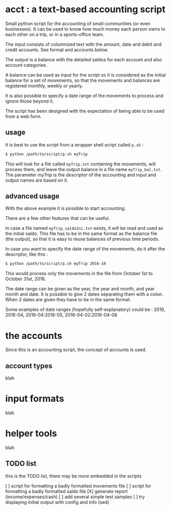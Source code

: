 # acct : a text-based accounting script

Small python script for the accounting of small communities (or
even businesses). It can be used to know how much money each person
owns to each other on a trip, or in a sports-office team.

The input consists of columnized text with the amount, date and 
debit and credit accounts. See format and accounts below.

The output is a balance with the detailed saldos for each account and
also account categories.

A balance can be used as input for the script so it is considered
as the initial balance for a set of movements, so that the movements
and balances are registered monthly, weekly or yearly.

It is also possible to specify a date range of the movements to
process and ignore those beyond it.

The script has been designed with the expectation of being able
to be used from a web form.


## usage

It is best to use the script from a wrapper shell script called `p.sh` :

```bash
$ python /path/to/script/p.sh myTrip
```

This will look for a file called `myTrip.txt` containing the
movements, will process them, and leave the output balance in a
file name `myTrip_bal.txt`. The parameter *myTrip* is the
_descriptor_ of the accounting and input and output names
are based on it.


## advanced usage

With the above example it is possible to start accounting. 

There are a few other features that can be useful.

In case a file named `myTrip_saldoIni.txt` exists, it will be
read and used as the initial saldo. This file has to be in
the same format as the balance file (the output), so that it
is easy to reuse balances of previous time periods.

In case you want to specify the date range of the movements, do 
it after the descriptor, like this :

```bash
$ python /path/to/script/p.sh myTrip 2016-10
```

This would process only the movements in the file from October
1st to October 31st, 2016.

The date range can be given as the year, the year and month, and year
month and date. It is possible to give 2 dates separating them
with a colon. When 2 dates are given they have to be in the same format.

Some examples of date ranges (hopefully self-explanatory) could
be : 2016, 2016-04, 2016-04:2016-05, 2016-04-02:2016-04-08


# the accounts

Since this is an accounting script, the concept of accounts is
used.

## account types

blah


# input formats

blah


# helper tools

blah



## TODO list

this is the TODO list, there may be more embedded in the scripts

[ ] script for formatting a badly formatted movements file
[ ] script for formatting a badly formatted saldo file
[X] generate report (income/expenses/cash)
[ ] add several simple test samples
[ ] try displaying initial output with config and info (sed)

